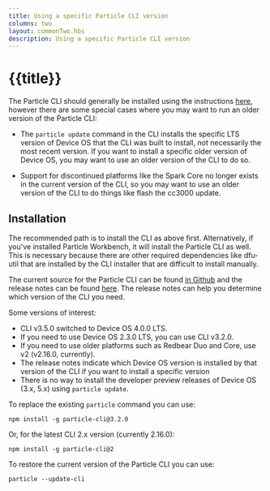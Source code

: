 ```yaml
---
title: Using a specific Particle CLI version
columns: two
layout: commonTwo.hbs
description: Using a specific Particle CLI version
---
```


# {{title}}

The Particle CLI should generally be installed using the instructions [here](/getting-started/developer-tools/cli), however there are some special cases where you may want to run an older version of the Particle CLI:

- The `particle update` command in the CLI installs the specific LTS version of Device OS that the CLI was built to install, not necessarily the most recent version. If you want to install a specific older version of Device OS, you may want to use an older version of the CLI to do so.

- Support for discontinued platforms like the Spark Core no longer exists in the current version of the CLI, so you may want to use an older version of the CLI to do things like flash the cc3000 update.

## Installation

The recommended path is to install the CLI as above first. Alternatively, if you've installed Particle Workbench, it will install the Particle CLI as well. This is necessary because there are other required dependencies like dfu-util that are installed by the CLI installer that are difficult to install manually.

The current source for the Particle CLI can be found [in Github](https://github.com/particle-iot/particle-cli) and the release notes can be found [here](https://github.com/particle-iot/particle-cli/releases). The release notes can help you determine which version of the CLI you need.

Some versions of interest:

- CLI v3.5.0 switched to Device OS 4.0.0 LTS. 
- If you need to use Device OS 2.3.0 LTS, you can use CLI v3.2.0.
- If you need to use older platforms such as Redbear Duo and Core, use v2 (v2.16.0, currently).
- The release notes indicate which Device OS version is installed by that version of the CLI if you want to install a specific version
- There is no way to install the developer preview releases of Device OS (3.x, 5.x) using `particle update`.


To replace the existing `particle` command you can use:

```
npm install -g particle-cli@3.2.0
```

Or, for the latest CLI 2.x version (currently 2.16.0):

```
npm install -g particle-cli@2
```

To restore the current version of the Particle CLI you can use:

```
particle --update-cli
```
